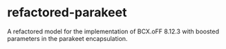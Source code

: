 # refactored-parakeet
A refactored model for the implementation of BCX.oFF 8.12.3 with boosted parameters in the parakeet encapsulation.
